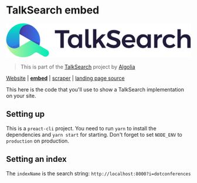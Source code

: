 # TalkSearch embed

![TalkSearch](assets/img/logo-talksearch-line@2x.png)

> This is part of the [TalkSearch](https://community.algolia.com/talksearch)
> project by [Algolia](https://algolia.com)

[Website](https://community.algolia.com/talksearch) |
[**embed**](https://github.com/algolia/talksearch-embed) |
[scraper](https://github.com/algolia/talksearch-scraper) |
[landing page source](https://github.com/algolia/talksearch)

This here is the code that you'll use to show a TalkSearch implementation on
your site.

## Setting up

This is a `preact-cli` project. You need to run `yarn` to install the
dependencies and `yarn start` for starting. Don't forget to set `NODE_ENV` to
`production` on production.

## Setting an index

The `indexName` is the search string: `http://localhost:8000?i=dotconferences`


